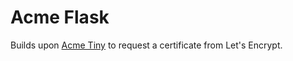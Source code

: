 
# Acme Flask

Builds upon [Acme Tiny](https://github.com/diafygi/acme-tiny) to request a certificate from Let's Encrypt.


